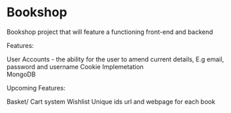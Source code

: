 # Bookshop
Bookshop project that will feature a functioning front-end and backend

Features: 

User Accounts - the ability for the user to amend current details, E.g email, password and username
Cookie Implemetation  
MongoDB

Upcoming Features:

Basket/ Cart system
Wishlist
Unique ids url and webpage for each book 
